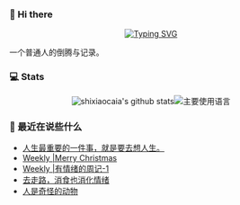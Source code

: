 ### 👋 Hi there
<div align="center">

[![Typing SVG](https://readme-typing-svg.herokuapp.com?lines=Stay+hungry%2C+Stay+foolish.;%E6%84%BF%E4%BA%BA%E4%B8%8E%E4%BA%BA%E9%83%BD%E8%83%BD%E5%A4%9F%E7%9C%9F%E8%AF%9A%E6%B2%9F%E9%80%9A%E3%80%82)](https://git.io/typing-svg)

</div>
一个普通人的倒腾与记录。

### 💻 Stats
<div align="center">

![shixiaocaia's github stats](https://github-readme-stats.vercel.app/api?username=shixiaocaia&hide_title=false&hide_border=true&show_icons=true&include_all_commits=true&line_height=20&bg_color=0,EC6C6C,FFD479,FFFC79,73FA79&theme=graywhite&locale=cn)![主要使用语言](https://github-readme-stats.vercel.app/api/top-langs/?username=shixiaocaia&hide_title=false&hide=c&hide_border=true&layout=compact&bg_color=0,73FA79,73FDFF,D783FF&theme=graywhite&locale=cn)

</div>

### 📝 最近在说些什么
<!-- BLOG-POST-LIST:START -->
- [人生最重要的一件事，就是要去想人生。](https://shixiaocaia.fun/posts/d20aa08d/)
- [Weekly |Merry Christmas](https://shixiaocaia.fun/posts/48627/)
- [Weekly |有情绪的周记-1](https://shixiaocaia.fun/posts/1482/)
- [去走路，消食也消化情绪](https://shixiaocaia.fun/posts/54548/)
- [人是奇怪的动物](https://shixiaocaia.fun/posts/14054/)
<!-- BLOG-POST-LIST:END -->
